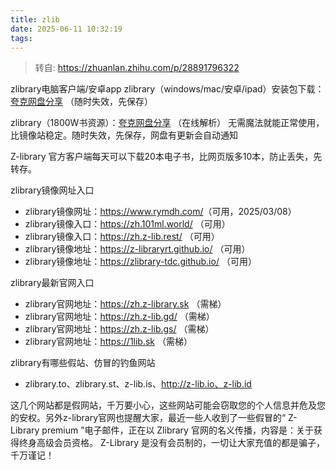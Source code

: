 ```yaml
---
title: zlib
date: 2025-06-11 10:32:19
tags:
---
```

> 转自: https://zhuanlan.zhihu.com/p/28891796322

zlibrary电脑客户端/安卓app
zlibrary（windows/mac/安卓/ipad）安装包下载：[夸克网盘分享](https://pan.quark.cn/s/45d1c03ef62b) （随时失效，先保存）

zlibrary（1800W书资源）：[夸克网盘分享](https://pan.quark.cn/s/ac1318dfbd92) （在线解析）
无需魔法就能正常使用，比镜像站稳定。随时失效，先保存，网盘有更新会自动通知

Z-library 官方客户端每天可以下载20本电子书，比网页版多10本，防止丢失，先转存。

zlibrary镜像网址入口
- zlibrary镜像网址：https://www.rymdh.com/​ （可用，2025/03/08）
- zlibrary镜像入口：https://zh.101ml.world/ （可用）
- zlibrary镜像入口：https://zh.z-lib.rest/ （可用）
- zlibrary镜像地址：https://z-libraryrt.github.io/ （可用）
- zlibrary镜像地址：https://zlibrary-tdc.github.io/ （可用）

zlibrary最新官网入口
- zlibrary官网地址：https://zh.z-library.sk （需梯）
- zlibrary官网地址：https://zh.z-lib.gd/ （需梯）
- zlibrary官网地址：https://zh.z-lib.gs/ （需梯）
- zlibrary官网地址：https://1lib.sk （需梯）

zlibrary有哪些假站、仿冒的钓鱼网站
- zlibrary.to、zlibrary.st、z-lib.is、http://z-lib.io、z-lib.id

这几个网站都是假网站，千万要小心，这些网站可能会窃取您的个人信息并危及您的安权。另外z-library官网也提醒大家，最近一些人收到了一些假冒的“ Z-Library premium ”电子邮件，正在以 Zlibrary 官网的名义传播，内容是：关于获得终身高级会员资格。 Z-Library 是没有会员制的，一切让大家充值的都是骗子，千万谨记！